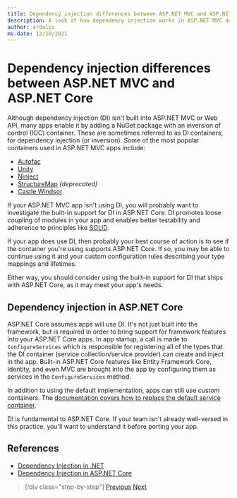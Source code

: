 ```yaml
---
title: Dependency injection differences between ASP.NET MVC and ASP.NET Core
description: A look at how dependency injection works in ASP.NET MVC and ASP.NET Core, how they differ, and how to migrate from ASP.NET MVC to ASP.NET Core.
author: ardalis
ms.date: 12/10/2021
---
```


# Dependency injection differences between ASP.NET MVC and ASP.NET Core

Although dependency injection (DI) isn't built into ASP.NET MVC or Web API, many apps enable it by adding a NuGet package with an inversion of control (IOC) container. These are sometimes referred to as DI containers, for dependency injection (or inversion). Some of the most popular containers used in ASP.NET MVC apps include:

- [Autofac](https://www.autofac.org/)
- [Unity](https://unitycontainer.github.io/)
- [Ninject](http://www.ninject.org/)
- [StructureMap](http://structuremap.github.io/) *(deprecated)*
- [Castle Windsor](http://www.castleproject.org/projects/windsor/)

If your ASP.NET MVC app isn't using DI, you will probably want to investigate the built-in support for DI in ASP.NET Core. DI promotes loose coupling of modules in your app and enables better testability and adherence to principles like [SOLID](https://www.weeklydevtips.com/episodes/047).

If your app does use DI, then probably your best course of action is to see if the container you're using supports ASP.NET Core. If so, you may be able to continue using it and your custom configuration rules describing your type mappings and lifetimes.

Either way, you should consider using the built-in support for DI that ships with ASP.NET Core, as it may meet your app's needs.

## Dependency injection in ASP.NET Core

ASP.NET Core assumes apps will use DI. It's not just built into the framework, but is required in order to bring support for framework features into your ASP.NET Core apps. In app startup, a call is made to `ConfigureServices` which is responsible for registering all of the types that the DI container (service collection/service provider) can create and inject in the app. Built-in ASP.NET Core features like Entity Framework Core, Identity, and even MVC are brought into the app by configuring them as services in the `ConfigureServices` method.

In addition to using the default implementation, apps can still use custom containers. The [documentation covers how to replace the default service container](../../core/extensions/dependency-injection-guidelines.md#default-service-container-replacement).

DI is fundamental to ASP.NET Core. If your team isn't already well-versed in this practice, you'll want to understand it before porting your app.

## References

- [Dependency Injection in .NET](../../core/extensions/dependency-injection.md)
- [Dependency Injection in ASP.NET Core](/aspnet/core/fundamentals/dependency-injection)

>[!div class="step-by-step"]
>[Previous](serving-static-files.md)
>[Next](middleware-modules-handlers.md)
